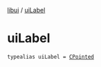 [libui](index.md) / [uiLabel](./ui-label.md)

# uiLabel

`typealias uiLabel = `[`CPointed`](../kotlinx.cinterop/-c-pointed/index.md)
